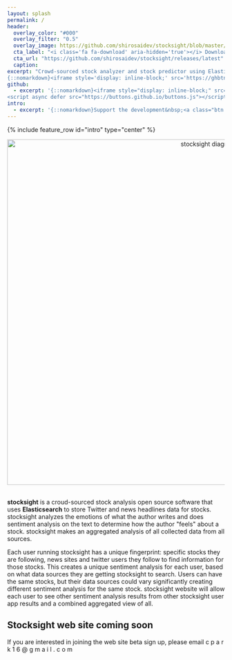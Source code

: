 ```yaml
---
layout: splash
permalink: /
header:
  overlay_color: "#000"
  overlay_filter: "0.5"
  overlay_image: https://github.com/shirosaidev/stocksight/blob/master/docs/_pages/wp2128259-stock-market-wallpapers.jpg?raw=true
  cta_label: "<i class='fa fa-download' aria-hidden='true'></i> Download"
  cta_url: "https://github.com/shirosaidev/stocksight/releases/latest"
  caption:
excerpt: "Crowd-sourced stock analyzer and stock predictor using Elasticsearch, Twitter, News headlines and Python natural language processing and sentiment analysis. How much do emotions on Twitter and news headlines affect a stock's price? Let's find out ...<br /> <small><a href='https://github.com/shirosaidev/stocksight/releases/tag/v0.1-b.6'>Latest release v0.1-b.6</a></small><br /><br />
{::nomarkdown}<iframe style='display: inline-block;' src='https://ghbtns.com/github-btn.html?user=shirosaidev&repo=stocksight&type=star&count=true&size=large' frameborder='0' scrolling='0' width='160px' height='30px'></iframe> <iframe style='display: inline-block;' src='https://ghbtns.com/github-btn.html?user=shirosaidev&repo=diskover&type=fork&count=true&size=large' frameborder='0' scrolling='0' width='158px' height='30px'></iframe>{:/nomarkdown}"
github:
  - excerpt: '{::nomarkdown}<iframe style="display: inline-block;" src="https://ghbtns.com/github-btn.html?user=shirosaidev&repo=stocksight&type=star&count=true&size=large" frameborder="0" scrolling="0" width="160px" height="30px"></iframe> <iframe style="display: inline-block;" src="https://ghbtns.com/github-btn.html?user=shirosaidev&repo=stocksight&type=fork&count=true&size=large" frameborder="0" scrolling="0" width="158px" height="30px"></iframe>
<script async defer src="https://buttons.github.io/buttons.js"></script>{:/nomarkdown}'
intro:
  - excerpt: '{::nomarkdown}Support the development&nbsp;<a class="btn btn--primary" href="https://www.patreon.com/shirosaidev" target="_blank" role="button"><i class="fa fa-heart" aria-hidden="true"></i> Sponsor Patreon</a>&nbsp;<a class="btn btn--primary" href="https://www.paypal.com/cgi-bin/webscr?cmd=_s-xclick&hosted_button_id=CLF223XAS4W72" target="_blank" role="button"><i class="fa fa-credit-card" aria-hidden="true"></i> Donate PayPal</a>{:/nomarkdown}'
---
```


{% include feature_row id="intro" type="center" %}

<div align="center"><img src="https://github.com/shirosaidev/stocksight/blob/master/docs/stocksight_diagram.png?raw=true" alt="stocksight diagram" width="914" height="800"/></div><br>
<p><strong>stocksight</strong> is a croud-sourced stock analysis open source software that uses <strong>Elasticsearch</strong> to store Twitter and news headlines data for stocks. stocksight analyzes the emotions of what the author writes and does sentiment analysis on the text to determine how the author "feels" about a stock. stocksight makes an aggregated analysis of all collected data from all sources.</p>
<p>Each user running stocksight has a unique fingerprint: specific stocks they are following, news sites and twitter users they follow to find information for those stocks. This creates a unique sentiment analysis for each user, based on what data sources they are getting stocksight to search. Users can have the same stocks, but their data sources could vary significantly creating different sentiment analysis for the same stock. stocksight website will allow each user to see other sentiment analysis results from other stocksight user app results and a combined aggregated view of all.</p>
<h2>Stocksight web site coming soon</h2>
<p>If you are interested in joining the web site beta sign up, please email c p a r k 1 6 @ g m a i l . c o m</p>
